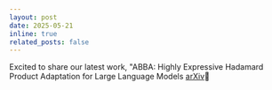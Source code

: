 ```yaml
---
layout: post
date: 2025-05-21
inline: true
related_posts: false
---
```


Excited to share our latest work, "ABBA: Highly Expressive Hadamard Product Adaptation for Large Language Models [arXiv](https://arxiv.org/abs/2505.14238)🚀
